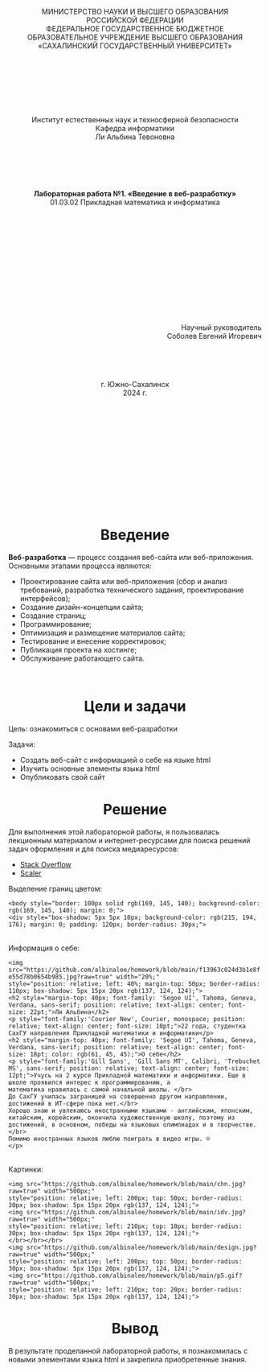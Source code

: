 <p align = "center">МИНИСТЕРСТВО НАУКИ И ВЫСШЕГО ОБРАЗОВАНИЯ<br>
РОССИЙСКОЙ ФЕДЕРАЦИИ<br>
ФЕДЕРАЛЬНОЕ ГОСУДАРСТВЕННОЕ БЮДЖЕТНОЕ<br>
ОБРАЗОВАТЕЛЬНОЕ УЧРЕЖДЕНИЕ ВЫСШЕГО ОБРАЗОВАНИЯ<br>
«САХАЛИНСКИЙ ГОСУДАРСТВЕННЫЙ УНИВЕРСИТЕТ»</p>
<br><br><br><br><br><br>
<p align = "center">Институт естественных наук и техносферной безопасности<br>Кафедра информатики<br>Ли Альбина Тевоновна</p>
<br><br><br>
<p align = "center"><br><strong>Лабораторная работа №1. «Введение в веб-разработку»</strong><br>01.03.02 Прикладная математика и информатика</p>
<br><br><br><br><br><br><br><br><br><br><br><br>
<p align = "right">Научный руководитель<br>
Соболев Евгений Игоревич</p>
<br><br><br>
<p align = "center">г. Южно-Сахалинск<br>2024 г.</p>
<br><br><br><br><br><br><br><br><br><br><br><br>

<h1 align = "center">Введение</h1>

<p><b>Веб-разработка</b> — процесс создания веб-сайта или веб-приложения. Основными этапами процесса являются: </p>

<ul>
<li>Проектирование сайта или веб-приложения (сбор и анализ требований, разработка технического задания, проектирование интерфейсов);</li>
<li>Создание дизайн-концепции сайта;</li>
<li>Создание страниц;</li>
<li>Программирование;</li>
<li>Оптимизация и размещение материалов сайта;</li>
<li>Тестирование и внесение корректировок;</li>
<li>Публикация проекта на хостинге;</li>
<li>Обслуживание работающего сайта.</li>
</ul>

<br>

<h1 align = "center">Цели и задачи</h1>


<p>Цель: ознакомиться с основами веб-разработки</p>

<p>Задачи:</p>

<ul>
<li>Создать веб-сайт с информацией о себе на языке html</li>
<li>Изучить основные элементы языка html</li>
<li>Опубликовать свой сайт</li>
</ul>

<p></p>

<h1 align = "center">Решение</h1>

<p>Для выполнения этой лабораторной работы, я пользовалась лекционным материалом и интернет-ресурсами для поиска решений задач оформления и для поиска медиаресурсов:</p>

<ul>
<li><a href="https://stackoverflow.com/">Stack Overflow</a></li>
<li><a href="https://www.scaler.com/topics/">Scaler</a></li>
</ul>

<p>Выделение границ цветом:</p>
<code>&ltbody style="border: 100px solid rgb(169, 145, 140); background-color:  rgb(169, 145, 140); margin: 0;">
&ltdiv style="box-shadow: 5px 5px 10px; background-color: rgb(215, 194, 176); margin: 0; padding: 120px; border-radius: 30px;"></code>
</br></br>
<p>Информация о себе:</p>
<code>&ltimg src="https://github.com/albinalee/homework/blob/main/f13963c024d3b1e8fe55d78b0654b985.jpg?raw=true" width="20%;"
style="position: relative; left: 40%; margin-top: 50px; border-radius: 110px; box-shadow: 5px 15px 20px rgb(137, 124, 124);">
&lth2 style="margin-top: 40px; font-family: 'Segoe UI', Tahoma, Geneva, Verdana, sans-serif; position: relative; text-align: center; font-size: 22pt;">Ли Альбина&lt/h2>
&ltp style="font-family:'Courier New', Courier, monospace; position: relative; text-align: center; font-size: 10pt;">22 года, студентка СахГУ направления Прикладной математики и информатики&lt/p>
&lth2 style="margin-top: 40px; font-family: 'Segoe UI', Tahoma, Geneva, Verdana, sans-serif; position: relative; text-align: center; font-size: 18pt; color: rgb(61, 45, 45);">О себе&lt/h2>
&ltp style="font-family:'Gill Sans', 'Gill Sans MT', Calibri, 'Trebuchet MS', sans-serif; position: relative; text-align: center; font-size: 12pt;">Учусь на 2 курсе Прикладной математики и информатики. Еще в школе проявился интерес к программированию, а 
математика нравилась с самой начальной школы. &lt/br>
До СахГУ училась заграницей на совершенно другом направлении, достижений в ИТ-сфере пока нет.&lt/br>
Хорошо знаю и увлекаюсь иностранными языками - английским, японским, китайским, корейским, окончила художественную школу, поэтому из достижений, в основном, победы на языковых олимпиадах и в творчестве. &lt/br>
Помимо иностранных языков люблю поиграть в видео игры. ☺
&lt/p></code>
</br></br>
<p>Картинки:</p>
<code>&ltimg src="https://github.com/albinalee/homework/blob/main/chn.jpg?raw=true" width="500px;"
style="position: relative; left: 200px; top: 50px; border-radius: 30px; box-shadow: 5px 15px 20px rgb(137, 124, 124);">
&ltimg src="https://github.com/albinalee/homework/blob/main/idv.jpg?raw=true" width="500px;"
style="position: relative; left: 210px; top: 10px; border-radius: 30px; box-shadow: 5px 15px 20px rgb(137, 124, 124);">
&lt/br>&lt/br>&lt/br>
&ltimg src="https://github.com/albinalee/homework/blob/main/design.jpg?raw=true" width="500px;"
style="position: relative; left: 200px; top: 50px; border-radius: 30px; box-shadow: 5px 15px 20px rgb(137, 124, 124);">
&ltimg src="https://github.com/albinalee/homework/blob/main/p5.gif?raw=true" width="500px;"
style="position: relative; left: 210px; top: 20px; border-radius: 30px; box-shadow: 5px 15px 20px rgb(137, 124, 124);">
</code>
<h1 align = "center">Вывод</h1>
<p>В результате проделанной лабораторной работы, я познакомилась с новыми элементами языка html и закрепила приобретенные знания.</p>
